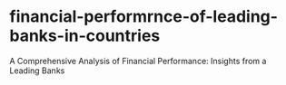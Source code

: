 # financial-performrnce-of-leading-banks-in-countries
A Comprehensive Analysis of Financial Performance: Insights from a Leading Banks
